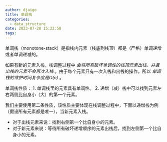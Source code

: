 ```yaml
---
author: djaigo
title: 单调栈
categories:
  - data_structure
date: 2023-07-28 15:22:58
tags:
---
```


单调栈（monotone-stack）是指栈内元素（栈底到栈顶）都是（严格）单调递增或者单调递减的。

如果有新的元素入栈，栈调整过程中 *会将所有破坏单调性的栈顶元素出栈，并且出栈的元素不会再次入栈* 。由于每个元素只有一次入栈和出栈的操作，所以 *单调栈的维护时间复杂度是O(n)* 。

单调栈性质：
1\. 单调栈里的元素具有单调性。
2\. 递增（减）栈中可以找到元素左右两侧比自身小（大）的第一个元素。

我们主要使用第二条性质，该性质主要体现在栈调整过程中，下面以递增栈为例（假设所有元素都是唯一），当新元素入栈。
+ 对于出栈元素来说：找到右侧第一个比自身小的元素。
+ 对于新元素来说：等待所有破坏递增顺序的元素出栈后，找到左侧第一个比自身小的元素。
